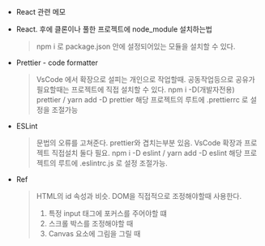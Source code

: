 -  React 관련 메모

-  React. 후에 클론이나 풀한 프로젝트에 node_module 설치하는법

   > npm i 로 package.json 안에 설정되어있는 모듈을 설치할 수 있다.

-  Prettier - code formatter

   > VsCode 에서 확장으로 설피는 개인으로 작업할때.
   > 공동작업등으로 공유가 필요할때는 프로젝트에 직접 설치할 수 있다.
   > npm i -D(개발자전용) prettier / yarn add -D prettier
   > 해당 프로젝트의 루트에 .prettierrc 로 설정을 조절가능

-  ESLint

   > 문법의 오류를 고쳐준다. prettier와 겹치는부분 있음.
   > VsCode 확장과 프로젝트 직접설치 둘다 필요.
   > npm i -D eslint / yarn add -D eslint
   > 해당 프로젝트의 루트에 .eslintrc.js 로 설정 조절가능.

-  Ref
   > HTML의 id 속성과 비슷. DOM을 직접적으로 조정해야할때 사용한다.
   >
   > 1. 특정 input 태그에 포커스를 주어야할 떄
   > 2. 스크롤 박스를 조정해야할 때
   > 3. Canvas 요소에 그림을 그릴 때

